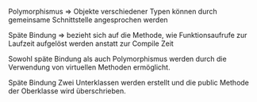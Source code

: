 Polymorphismus => Objekte verschiedener Typen können durch gemeinsame Schnittstelle angesprochen werden

Späte Bindung => bezieht sich auf die Methode, wie Funktionsaufrufe zur Laufzeit aufgelöst werden anstatt zur Compile Zeit



Sowohl späte Bindung als auch Polymorphismus werden durch die Verwendung von virtuellen Methoden ermöglicht. 


Späte Bindung
Zwei Unterklassen werden erstellt und die public Methode der Oberklasse wird überschrieben. 
